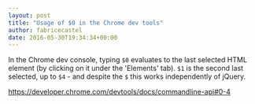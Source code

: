 ```yaml
---
layout: post
title: "Usage of $0 in the Chrome dev tools"
author: fabricecastel
date: 2016-05-30T19:34:34+00:00
---
```


In the Chrome dev console, typing `$0` evaluates to the last selected HTML element (by clicking on it under the 'Elements' tab). `$1` is the second last selected, up to `$4` - and despite the `$` this works independently of jQuery.

https://developer.chrome.com/devtools/docs/commandline-api#0-4
